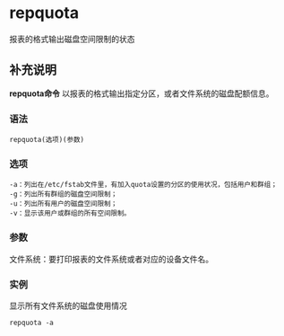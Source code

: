 # repquota

报表的格式输出磁盘空间限制的状态

## 补充说明

**repquota命令** 以报表的格式输出指定分区，或者文件系统的磁盘配额信息。

### 语法

```text
repquota(选项)(参数)
```

### 选项

```text
-a：列出在/etc/fstab文件里，有加入quota设置的分区的使用状况，包括用户和群组；
-g：列出所有群组的磁盘空间限制；
-u：列出所有用户的磁盘空间限制；
-v：显示该用户或群组的所有空间限制。
```

### 参数

文件系统：要打印报表的文件系统或者对应的设备文件名。

### 实例

显示所有文件系统的磁盘使用情况

```text
repquota -a
```


